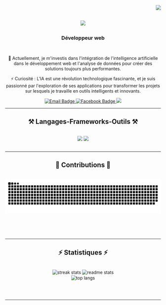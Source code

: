 <img align="right" src="https://visitor-badge.laobi.icu/badge?page_id=Krysto-nc-dev.Krysto-nc-dev" />

<h1 align="center">
    <img src="https://readme-typing-svg.herokuapp.com/?font=Righteous&size=35&center=true&vCenter=true&width=500&height=70&duration=4000&lines=Bienvenue!+👋;+Je+suis+Stoyann!;" />
</h1>

<h3 align="center">Développeur web</h3>

<br/>

<div align="center">
 
🔭 Actuellement, je m'investis dans l'intégration de l'intelligence artificielle dans le développement web et l'analyse de données pour créer des solutions toujours plus performantes.

⚡ Curiosité : L'IA est une révolution technologique fascinante, et je suis passionné par l'exploration de ses applications pour transformer les projets sur lesquels je travaille en outils intelligents et innovants.
</div>
 
<div align="center"> 
<a href="mailto:krysto.dev@gmail.com">
    <img src="https://img.shields.io/badge/Email-333333?style=for-the-badge&logo=maildotru&logoColor=white" alt="Email Badge"/>
</a>



  <a href="https://www.facebook.com/Krysto.noumea" target="_blank">
    <img src="https://img.shields.io/badge/Facebook-1877F2?style=for-the-badge&logo=facebook&logoColor=white" alt="Facebook Badge"/>
</a>

  <a href="https://portfolio-velten-stoyann.netlify.app/" target="_blank">
     <img src="https://img.shields.io/badge/Portfolio-FF5722?style=for-the-badge&logo=todoist&logoColor=white" target="_blank" />
  </a>
</div>

<hr/>
 
<h2 align="center">⚒️ Langages-Frameworks-Outils ⚒️</h2>
<br/>
<div align="center">
    <img src="https://skillicons.dev/icons?i=react,bootstrap,mui,html,css,sass,vscode,github,figma,tailwind,git,postman" />
    <img src="https://skillicons.dev/icons?i=nodejs,javascript,typescript,express,mongodb,nextjs,mysql,powerbi" /><br>
</div>

<br/>
<hr/>

<div align="center">
  <h2>🐍 Contributions 🐍</h2>
  <br>
  <img alt="snake eating my contributions" src="https://raw.githubusercontent.com/Krysto-nc-dev/Krysto-nc-dev/output/github-contribution-grid-snake.svg" />
  
  <br/><br/><br/>
</div>

<hr/>

<h2 align="center">⚡ Statistiques ⚡</h2>
<br>
<div align=center>
  <img width=390 src="https://streak-stats.demolab.com/?user=Krysto-nc-dev&count_private=true&theme=react&locale=fr&border_radius=10" alt="streak stats"/>
  <img width=390 src="https://github-readme-stats.vercel.app/api?username=Krysto-nc-dev&count_private=true&show_icons=true&theme=react&locale=fr&rank_icon=github&border_radius=10" alt="readme stats" />
  <br/>
  <img width=325 align="center" src="https://github-readme-stats.vercel.app/api/top-langs/?username=Krysto-nc-dev&hide=HTML&langs_count=8&layout=compact&theme=react&locale=fr&border_radius=10&size_weight=0.5&count_weight=0.5&exclude_repo=github-readme-stats" alt="top langs" />
</div>

<br/><br/>

<hr/>

<br/>

<!-- <div align="center">
<a href='https://ko-fi.com/V7V4RAK9C' target='_blank'><img height='64' style='border:0px;height:64px;' src='https://storage.ko-fi.com/cdn/kofi1.png?v=3' border='0' alt='Buy Me a Coffee at ko-fi.com' /></a>
</div> -->

<br/>
